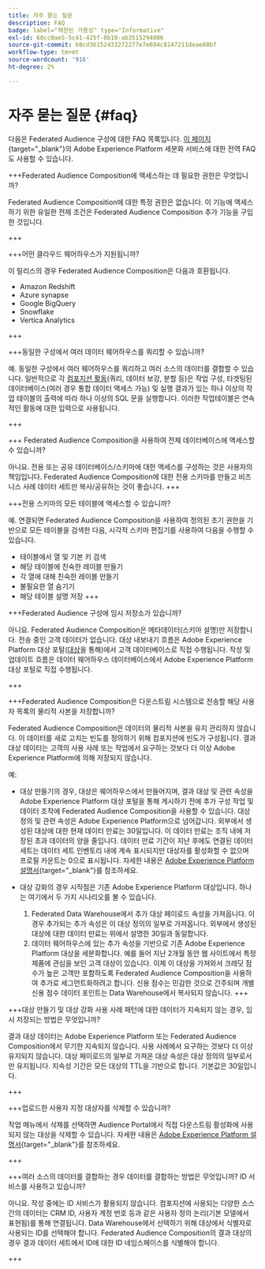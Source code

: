 ```yaml
---
title: 자주 묻는 질문
description: FAQ
badge: label="제한된 가용성" type="Informative"
exl-id: 68cc0ae5-5c41-425f-8b10-ab3515294006
source-git-commit: b8cd36152433272277e7e694c8147211deae88bf
workflow-type: tm+mt
source-wordcount: '916'
ht-degree: 2%

---
```


# 자주 묻는 질문 {#faq}

다음은 Federated Audience 구성에 대한 FAQ 목록입니다. [이 페이지](https://experienceleague.adobe.com/en/docs/experience-platform/segmentation/faq){target="_blank"}의 Adobe Experience Platform 세분화 서비스에 대한 전역 FAQ도 사용할 수 있습니다.


+++Federated Audience Composition에 액세스하는 데 필요한 권한은 무엇입니까?

Federated Audience Composition에 대한 특정 권한은 없습니다. 이 기능에 액세스하기 위한 유일한 전제 조건은 Federated Audience Composition 추가 기능을 구입한 것입니다.

+++

+++어떤 클라우드 웨어하우스가 지원됩니까?

이 릴리스의 경우 Federated Audience Composition은 다음과 호환됩니다.

* Amazon Redshift
* Azure synapse
* Google BigQuery
* Snowflake
* Vertica Analytics

+++


+++동일한 구성에서 여러 데이터 웨어하우스를 쿼리할 수 있습니까?

예. 동일한 구성에서 여러 웨어하우스를 쿼리하고 여러 소스의 데이터를 결합할 수 있습니다.  일반적으로 각 [컴포지션 활동](../compositions/orchestrate-activities.md)(쿼리, 데이터 보강, 분할 등)은 작업 구성, 타겟팅된 데이터베이스(여러 경우 통합 데이터 액세스 가능) 및 실행 결과가 있는 하나 이상의 작업 테이블의 출력에 따라 하나 이상의 SQL 문을 실행합니다. 이러한 작업테이블은 연속적인 활동에 대한 입력으로 사용됩니다.

+++

+++ Federated Audience Composition을 사용하여 전체 데이터베이스에 액세스할 수 있습니까?

아니요. 전용 또는 공유 데이터베이스/스키마에 대한 액세스를 구성하는 것은 사용자의 책임입니다. Federated Audience Composition에 대한 전용 스키마를 만들고 비즈니스 사례 데이터 세트만 복사/공유하는 것이 좋습니다.
+++



+++전용 스키마의 모든 테이블에 액세스할 수 있습니까?

예. 연결되면 Federated Audience Composition을 사용하여 정의된 초기 권한을 기반으로 모든 테이블을 검색한 다음, 시각적 스키마 편집기를 사용하여 다음을 수행할 수 있습니다.

* 테이블에서 열 및 기본 키 검색
* 해당 테이블에 친숙한 레이블 만들기
* 각 열에 대해 친숙한 레이블 만들기
* 불필요한 열 숨기기
* 해당 테이블 설명 저장
+++


+++Federated Audience 구성에 임시 저장소가 있습니까?

아니요. Federated Audience Composition은 메타데이터(스키마 설명)만 저장합니다. 전송 중인 고객 데이터가 없습니다. 대상 내보내기 흐름은 Adobe Experience Platform 대상 포털([대상](../connections/destinations.md)을 통해)에서 고객 데이터베이스로 직접 수행됩니다. 작성 및 업데이트 흐름은 데이터 웨어하우스 데이터베이스에서 Adobe Experience Platform 대상 포털로 직접 수행됩니다.

+++

+++Federated Audience Composition은 다운스트림 시스템으로 전송할 해당 사용자 목록의 물리적 사본을 저장합니까?

Federated Audience Composition은 데이터의 물리적 사본을 유지 관리하지 않습니다. 이 데이터를 새로 고치는 빈도를 정의하기 위해 컴포지션에 빈도가 구성됩니다. 결과 대상 데이터는 고객의 사용 사례 또는 작업에서 요구하는 것보다 더 이상 Adobe Experience Platform에 의해 저장되지 않습니다.

예:

* 대상 만들기의 경우, 대상은 웨어하우스에서 만들어지며, 결과 대상 및 관련 속성을 Adobe Experience Platform 대상 포털을 통해 게시하기 전에 추가 구성 작업 및 데이터 조작에 Federated Audience Composition을 사용할 수 있습니다. 대상 정의 및 관련 속성은 Adobe Experience Platform으로 넘어갑니다.
외부에서 생성된 대상에 대한 현재 데이터 만료는 30일입니다. 이 데이터 만료는 조직 내에 저장된 초과 데이터의 양을 줄입니다. 데이터 만료 기간이 지난 후에도 연결된 데이터 세트는 데이터 세트 인벤토리 내에 계속 표시되지만 대상자를 활성화할 수 없으며 프로필 카운트는 0으로 표시됩니다. 자세한 내용은 [Adobe Experience Platform 설명서](https://experienceleague.adobe.com/en/docs/experience-platform/segmentation/faq#how-long-do-externally-generated-audiences-last-for){target="_blank"}를 참조하세요.

* 대상 강화의 경우 시작점은 기존 Adobe Experience Platform 대상입니다. 하나는 여기에서 두 가지 시나리오를 볼 수 있습니다.
   1. Federated Data Warehouse에서 추가 대상 페이로드 속성을 가져옵니다. 이 경우 추가되는 추가 속성은 이 대상 정의의 일부로 가져옵니다. 외부에서 생성된 대상에 대한 데이터 만료는 위에서 설명한 30일과 동일합니다.
   1. 데이터 웨어하우스에 있는 추가 속성을 기반으로 기존 Adobe Experience Platform 대상을 세분화합니다. 예를 들어 지난 2개월 동안 웹 사이트에서 특정 제품에 관심을 보인 고객 대상이 있습니다. 이제 이 대상을 가져와서 크레딧 점수가 높은 고객만 포함하도록 Federated Audience Composition을 사용하여 추가로 세그먼트화하려고 합니다. 신용 점수는 민감한 것으로 간주되며 개별 신용 점수 데이터 포인트는 Data Warehouse에서 복사되지 않습니다.
+++

+++대상 만들기 및 대상 강화 사용 사례 패턴에 대한 데이터가 지속되지 않는 경우, 임시 저장되는 방법은 무엇입니까?

결과 대상 데이터는 Adobe Experience Platform 또는 Federated Audience Composition에서 무기한 지속되지 않습니다. 사용 사례에서 요구하는 것보다 더 이상 유지되지 않습니다. 대상 페이로드의 일부로 가져온 대상 속성은 대상 정의의 일부로서만 유지됩니다. 지속성 기간은 모든 대상의 TTL을 기반으로 합니다. 기본값은 30일입니다.

+++

+++업로드한 사용자 지정 대상자를 삭제할 수 있습니까?

작업 메뉴에서 삭제를 선택하면 Audience Portal에서 직접 다운스트림 활성화에 사용되지 않는 대상을 삭제할 수 있습니다. 자세한 내용은 [Adobe Experience Platform 설명서](https://experienceleague.adobe.com/en/docs/experience-platform/segmentation/faq#how-do-i-put-an-audience-in-the-deleted-state){target="_blank"}를 참조하세요.

+++

+++여러 소스의 데이터를 결합하는 경우 데이터를 결합하는 방법은 무엇입니까? ID 서비스를 사용하고 있습니까?

아니요. 작성 중에는 ID 서비스가 활용되지 않습니다. 컴포지션에 사용되는 다양한 소스 간의 데이터는 CRM ID, 사용자 계정 번호 등과 같은 사용자 정의 논리(기본 모델에서 표현됨)를 통해 연결됩니다. Data Warehouse에서 선택하기 위해 대상에서 식별자로 사용되는 ID를 선택해야 합니다. Federated Audience Composition의 결과 대상의 경우 결과 데이터 세트에서 ID에 대한 ID 네임스페이스를 식별해야 합니다.

+++

<!--
+++If I want to combine federated data with datasets that live in Adobe Experience Platform, how is this done?

Likewise, the Identity Service is not being leveraged in this scenario either. The data model underpinning a composition needs to express how the data warehouse data and the audience to be enriched are related. e.g. assume an existing audience in Adobe Experience Platform contains several attributes, among which is the CRM ID. Assume transactional data is in the data warehouse containing purchases with various attributes, including the CRM ID of the purchaser. The end-user would have to specify that the CRM ID for both objects is used to stitch the two objects together.

+++
-->
